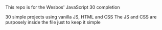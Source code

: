 This repo is for the Wesbos' JavaScript 30 completion

30 simple projects using vanilla JS, HTML and CSS
The JS and CSS are purposely inside the file just to keep it simple
